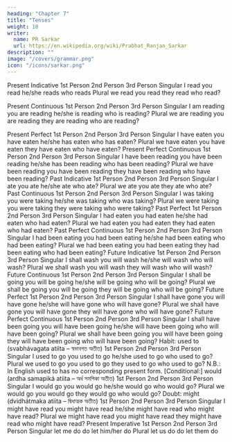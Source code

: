 ```yaml
---
heading: "Chapter 7"
title: "Tenses"
weight: 18
writer:
  name: PR Sarkar
  url: https://en.wikipedia.org/wiki/Prabhat_Ranjan_Sarkar
description: ""
image: "/covers/grammar.png"
icon: "/icons/sarkar.png"
---
```




Present Indicative
 	1st Person	2nd Person	3rd Person
Singular	I read	you read	he/she reads
who reads
Plural	we read	you read	they read
who read?

Present Continuous
 	1st Person	2nd Person	3rd Person
Singular	I am reading	you are reading	he/she is reading
who is reading?
Plural	we are reading	you are reading	they are reading
who are reading?

Present Perfect
 	1st Person	2nd Person	3rd Person
Singular	I have eaten	you have eaten	he/she has eaten
who has eaten?
Plural	we have eaten	you have eaten	they have eaten
who have eaten?
Present Perfect Continuous
 	1st Person	2nd Person	3rd Person
Singular	I have been reading	you have been reading	he/she has been reading
who has been reading?
Plural	we have been reading	you have been reading	they have been reading
who have been reading?
Past Indicative
 	1st Person	2nd Person	3rd Person
Singular	I ate	you ate	he/she ate
who ate?
Plural	we ate	you ate	they ate
who ate?
Past Continuous
 	1st Person	2nd Person	3rd Person
Singular	I was taking	you were taking	he/she was taking
who was taking?
Plural	we were taking	you were taking	they were taking
who were taking?
Past Perfect
 	1st Person	2nd Person	3rd Person
Singular	I had eaten	you had eaten	he/she had eaten
who had eaten?
Plural	we had eaten	you had eaten	they had eaten
who had eaten?
Past Perfect Continuous
 	1st Person	2nd Person	3rd Person
Singular	I had been eating	you had been eating	he/she had been eating
who had been eating?
Plural	we had been eating	you had been eating	they had been eating
who had been eating?
Future Indicative
 	1st Person	2nd Person	3rd Person
Singular	I shall wash	you will wash	he/she will wash
who will wash?
Plural	we shall wash	you will wash	they will wash
who will wash?
Future Continuous
 	1st Person	2nd Person	3rd Person
Singular	I shall be going	you will be going	he/she will be going
who will be going?
Plural	we shall be going	you will be going	they will be going
who will be going?
Future Perfect
 	1st Person	2nd Person	3rd Person
Singular	I shall have gone	you will have gone	he/she will have gone
who will have gone?
Plural	we shall have gone	you will have gone	they will have gone
who will have gone?
Future Perfect Continuous
 	1st Person	2nd Person	3rd Person
Singular	I shall have been going	you will have been going	he/she will have been going
who will have been going?
Plural	we shall have been going	you will have been going	they will have been going
who will have been going?
Habit: used to (svabhávagata atiita – স্বভাবগত অতীত)
 	1st Person	2nd Person	3rd Person
Singular	I used to go	you used to go	he/she used to go
who used to go?
Plural	we used to go	you used to go	they used to go
who used to go?
N.B.: In English used to has no corresponding present form.
[Conditional:] would (ardha samapiká atiita – অর্ধ সমপিকা অতীত)
 	1st Person	2nd Person	3rd Person
Singular	I would go	you would go	he/she would go
who would go?
Plural	we would go	you would go	they would go
who would go?
Doubt: might (dvidhátmaka atiita – দ্বিধাত্মক অতীত)
 	1st Person	2nd Person	3rd Person
Singular	I might have read	you might have read	he/she might have read
who might have read?
Plural	we might have read	you might have read	they might have read
who might have read?
Present Imperative
 	1st Person	2nd Person	3rd Person
Singular	let me do	do	let him/her do
Plural	let us do	do	let them do

